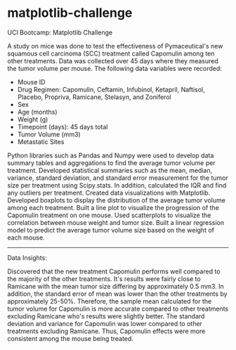 # matplotlib-challenge
UCI Bootcamp: Matplotlib Challenge

A study on mice was done to test the effectiveness of Pymaceutical's new squamous cell carcinoma (SCC) treatment called Capomulin among ten other treatments. Data was collected over 45 days where they measured the tumor volume per mouse. The following data variables were recorded:

- Mouse ID
- Drug Regimen: Capomulin, Ceftamin, Infubinol, Ketapril, Naftisol, Placebo, Propriva, Ramicane, Stelasyn, and Zoniferol
- Sex
- Age (months)
- Weight (g)
- Timepoint (days): 45 days total
- Tumor Volume (mm3)
- Metastatic Sites

Python libraries such as Pandas and Numpy were used to develop data summary tables and aggregations to find the average tumor volume per treatment. Developed statistical summaries such as the mean, median, variance, standard deviation, and standard error measurement for the tumor size per treatment using Scipy.stats. In addition, calculated the IQR and find any outliers per treatment. Created data visualizations with Matplotlib. Developed boxplots to display the distribution of the average tumor volume among each treatment. Built a line plot to visualize the progression of the Capomulin treatment on one mouse. Used scatterplots to visualize the correlation between mouse weight and tumor size. Built a linear regression model to predict the average tumor volume size based on the weight of each mouse. 

--------------------------------------
Data Insights:

Discovered that the new treatment Capomulin performs well compared to the majority of the other treatments. It's results were fairly close to Ramicane with the mean tumor size differing by approximately 0.5 mm3. In addition, the standard error of mean was lower than the other treatments by approximately 25-50%. Therefore, the sample mean calculated for the tumor volume for Capomulin is more accurate compared to other treatments excluding Ramicane who's results were slightly better. The standard deviation and variance for Capomulin was lower compared to other treatments excluding Ramicane. Thus, Capomulin effects were more consistent among the mouse being treated. 